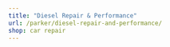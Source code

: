 ```yaml
---
title: "Diesel Repair & Performance"
url: /parker/diesel-repair-and-performance/
shop: car repair
---
```

